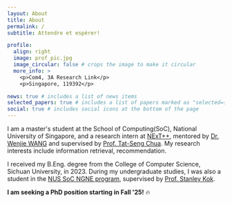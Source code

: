 ```yaml
---
layout: About
title: About
permalink: /
subtitle: Attendre et espérer! 

profile:
  align: right
  image: prof_pic.jpg
  image_circular: false # crops the image to make it circular
  more_info: >
    <p>Com4, 3A Research Link</p>
    <p>Singapore, 119392</p>

news: true # includes a list of news items
selected_papers: true # includes a list of papers marked as "selected={true}"
social: true # includes social icons at the bottom of the page
---
```



I am a master's student at the School of Computing(SoC), National University of Singapore, and a research intern at [NExT++](https://www.nextcenter.org/), mentored by [Dr. Wenjie WANG](https://wenjiewwj.github.io/) and supervised by [Prof. Tat-Seng Chua](https://www.chuatatseng.com/). My research interests include information retrieval, recommendation. 

I received my B.Eng. degree from the College of Computer Science, Sichuan University, in 2023. During my undergraduate studies, I was also a student in the [NUS SoC NGNE program](https://www.comp.nus.edu.sg/~ngne/Home.html), supervised by [Prof. Stanley Kok](https://www.comp.nus.edu.sg/~skok/index.html). 

**I am seeking a PhD position starting in Fall '25!** 🔥

